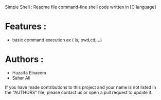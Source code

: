 Simple Shell : Readme file 
command-line shell code written in [C language]

# Features : 
- basic command execution ex ( ls, pwd,cd,...) 




# Authors : 

- Huzaifa Elnaeem
- Sahar Ali


If you have made contributions to this project and your name is not listed in the "AUTHORS" file, please contact us or open a pull request to update it.


